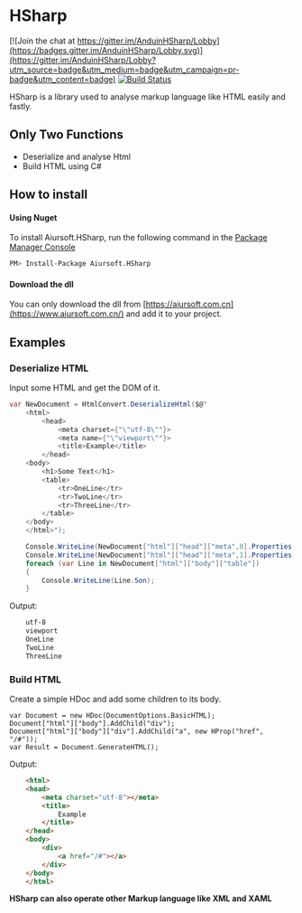 # HSharp

[![Join the chat at https://gitter.im/AnduinHSharp/Lobby](https://badges.gitter.im/AnduinHSharp/Lobby.svg)](https://gitter.im/AnduinHSharp/Lobby?utm_source=badge&utm_medium=badge&utm_campaign=pr-badge&utm_content=badge)
[![Build Status](https://travis-ci.org/Anduin2017/HSharp.svg?branch=master)](https://travis-ci.org/Anduin2017/HSharp)

HSharp is a library used to analyse markup language like HTML easily and fastly. 

## Only Two Functions
* Deserialize and analyse Html
* Build HTML using C#

## How to install
#### Using Nuget
To install Aiursoft.HSharp, run the following command in the [Package Manager Console](https://docs.nuget.org/docs/start-here/using-the-package-manager-console)  
````bash
PM> Install-Package Aiursoft.HSharp
````
#### Download the dll
You can only download the dll from [https://aiursoft.com.cn](https://www.aiursoft.com.cn/) and add it to your project.
## Examples
### Deserialize HTML
Input some HTML and get the DOM of it.  
````csharp
var NewDocument = HtmlConvert.DeserializeHtml($@"
    <html>
        <head>
            <meta charset={"\"utf-8\""}>
            <meta name={"\"viewport\""}>
            <title>Example</title>
        </head>
    <body>
        <h1>Some Text</h1>
        <table>
            <tr>OneLine</tr>
            <tr>TwoLine</tr>
            <tr>ThreeLine</tr>
        </table>
    </body>
    </html>");

    Console.WriteLine(NewDocument["html"]["head"]["meta",0].Properties["charset"]);
    Console.WriteLine(NewDocument["html"]["head"]["meta",1].Properties["name"]);
    foreach (var Line in NewDocument["html"]["body"]["table"])
    {
        Console.WriteLine(Line.Son);
    }
````
Output:  
````html
    utf-8
    viewport
    OneLine
    TwoLine
    ThreeLine
````
### Build HTML
Create a simple HDoc and add some children to its body.  
````CSharp
var Document = new HDoc(DocumentOptions.BasicHTML);
Document["html"]["body"].AddChild("div");
Document["html"]["body"]["div"].AddChild("a", new HProp("href", "/#"));
var Result = Document.GenerateHTML();
````
Output:
````html
    <html>
    <head>
        <meta charset="utf-8"></meta>
        <title>
            Example
        </title>
    </head>
    <body>
        <div>
            <a href="/#"></a>
        </div>
    </body>
    </html>
````
**HSharp can also operate other Markup language like XML and XAML**